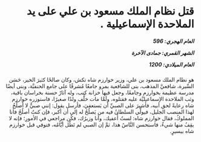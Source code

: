 <h1 dir="rtl">قتل نظام الملك مسعود بن علي على يد الملاحدة الإسماعيلية .</h1>

<h5 dir="rtl">العام الهجري:  596

الشهر القمري: جمادى الآخرة

العام الميلادي: 1200</h5>

<p dir="rtl">هو نظام الملك مسعود بن علي، وزير خوارزم شاه تكش، وكان صالحًا كثيرَ الخير، حَسَن السِّيرة، شافعيَّ المذهب، بنى للشافعية بمرو جامعًا مُشرفًا على جامع الحنفيَّة، وبنى أيضًا مدرسة عظيمة بخوارزم وجامعًا، وجعل فيها خزانة كتب، وله آثارٌ حسنة بخراسان باقية، وثب الملاحدة الإسماعيليَّة عليه فقتلوه، ولَمَّا مات خلَّف ولدًا صغيرًا، فاستوزره خوارزم شاه رعايةً لحق أبيه، فأشيرَ على الصبيِّ أن يَستعفيَ، فأرسل يقول: إنني صبيٌّ لا أصلُحُ لهذا المنصب الجليل، فيولِّي السلطانُ فيه من يَصلُحُ له إلى أن أكبر، فإن كنتُ أصلُحُ فأنا المملوكُ، فقال خوارزم شاه: لستُ أُعفيك، وأنا وزيرُك، فكُن مراجعي في الأمورِ؛ فإنه لا يقِفُ منها شيءٌ، فاستحسن النَّاسُ هذا، ثمَّ إن الصبي لم تَطُل أيَّامُه، فتوفي قبل خوارزم شاه بيسيرٍ.</p></br>
